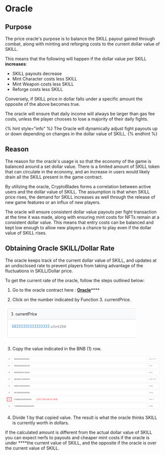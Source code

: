 # Oracle

## Purpose

The price oracle's purpose is to balance the SKILL payout gained through combat, along with minting and reforging costs to the current dollar value of SKILL.

This means that the following will happen if the dollar value per SKILL **increases**:

* SKILL payouts decrease
* Mint Character costs less SKILL
* Mint Weapon costs less SKILL
* Reforge costs less SKILL

Conversely, if SKILL price in dollar falls under a specific amount the opposite of the above becomes true.

The oracle will ensure that daily income will always be larger than gas fee costs, unless the player chooses to lose a majority of their daily fights.

{% hint style="info" %}
The Oracle will dynamically adjust fight payouts up or down depending on changes in the dollar value of SKILL.
{% endhint %}

## Reason

The reason for the oracle's usage is so that the economy of the game is balanced around a set dollar value. There is a limited amount of SKILL token that can circulate in the economy, and an increase in users would likely drain all the SKILL present in the game contract.

By utilizing the oracle, CryptoBlades forms a correlation between active users and the dollar value of SKILL. The assumption is that when SKILL price rises, the demand for SKILL increases as well through the release of new game features or an influx of new players.

The oracle will ensure consistent dollar value payouts per fight transaction at the time it was made, along with ensuring mint costs for NFTs remain at a consistent dollar value. This means that entry costs can be balanced and kept low enough to allow new players a chance to play even if the dollar value of SKILL rises.

## Obtaining Oracle SKILL/Dollar Rate

The oracle keeps track of the current dollar value of SKILL, and updates at an undisclosed rate to prevent players from taking advantage of the fluctuations in SKILL/Dollar price.

To get the current rate of the oracle, follow the steps outlined below:

1. Go to the oracle contract here : [**Oracle**](https://bscscan.com/address/0x1cbfa0ec28da66896946474b2a93856eb725fbba#readProxyContract)\*\*\*\*

2. Click on the number indicated by Function 3. currentPrice.

![Taken July 23, 2021](../../.gitbook/assets/current-price.png)

3. Copy the value indicated in the BNB \(1\) row.

![Taken July 23, 2021](../../.gitbook/assets/bnb.png)

4. Divide 1 by that copied value. The result is what the oracle thinks SKILL is currently worth in dollars.

If the calculated amount is different from the actual dollar value of SKILL you can expect nerfs to payouts and cheaper mint costs if the oracle is under ****the current value of SKILL, and the opposite if the oracle is over the current value of SKILL.


